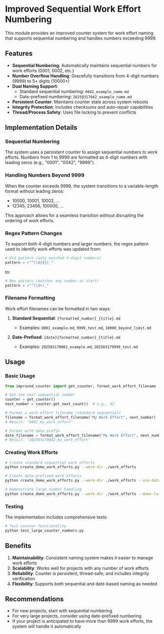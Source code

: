 # Improved Sequential Work Effort Numbering

This module provides an improved counter system for work effort naming that supports sequential numbering and handles numbers exceeding 9999.

## Features

- **Sequential Numbering**: Automatically maintains sequential numbers for work efforts (0001, 0002, etc.)
- **Number Overflow Handling**: Gracefully transitions from 4-digit numbers (9999) to 5+ digits (10000+)
- **Dual Naming Support**:
  - Standard sequential numbering: `0042_example_name.md`
  - Date-prefixed numbering: `20250317042_example_name.md`
- **Persistent Counter**: Maintains counter state across system reboots
- **Integrity Protection**: Includes checksums and auto-repair capabilities
- **Thread/Process Safety**: Uses file locking to prevent conflicts

## Implementation Details

### Sequential Numbering

The system uses a persistent counter to assign sequential numbers to work efforts. Numbers from 1 to 9999 are formatted as 4-digit numbers with leading zeros (e.g., "0001", "0042", "9999").

### Handling Numbers Beyond 9999

When the counter exceeds 9999, the system transitions to a variable-length format without leading zeros:
- 10000, 10001, 10002, ...
- 12345, 23456, 100000, ...

This approach allows for a seamless transition without disrupting the ordering of work efforts.

### Regex Pattern Changes

To support both 4-digit numbers and larger numbers, the regex pattern used to identify work efforts was updated from:

```python
# Old pattern (only matched 4-digit numbers)
pattern = r"^(\d{4})_"
```

to:

```python
# New pattern (matches any number at start)
pattern = r"^(\d+)_"
```

### Filename Formatting

Work effort filenames can be formatted in two ways:

1. **Standard Sequential**: `{formatted_number}_{title}.md`
   - Examples: `0001_example.md`, `9999_test.md`, `10000_beyond_limit.md`

2. **Date-Prefixed**: `{date}{formatted_number}_{title}.md`
   - Examples: `202503170001_example.md`, `202503179999_test.md`

## Usage

### Basic Usage

```python
from improved_counter import get_counter, format_work_effort_filename

# Get the next sequential number
counter = get_counter()
next_number = counter.get_next_count()  # e.g., 42

# Format a work effort filename (standard sequential)
filename = format_work_effort_filename("My Work Effort", next_number)
# Result: "0042_my_work_effort"

# Format with date prefix
date_filename = format_work_effort_filename("My Work Effort", next_number, use_date_prefix=True)
# Result: "202503170042_my_work_effort"
```

### Creating Work Efforts

```bash
# Create standard sequential work efforts
python create_demo_work_efforts.py --work-dir ./work_efforts

# Create date-prefixed work efforts
python create_demo_work_efforts.py --work-dir ./work_efforts --use-date-prefix

# Demonstrate large number handling
python create_demo_work_efforts.py --work-dir ./work_efforts --demo-large-numbers
```

### Testing

The implementation includes comprehensive tests:

```bash
# Test counter functionality
python test_large_counter_numbers.py
```

## Benefits

1. **Maintainability**: Consistent naming system makes it easier to manage work efforts
2. **Scalability**: Works well for projects with any number of work efforts
3. **Reliability**: Counter is persistent, thread-safe, and includes integrity verification
4. **Flexibility**: Supports both sequential and date-based naming as needed

## Recommendations

- For new projects, start with sequential numbering
- For very large projects, consider using date-prefixed numbering
- If your project is anticipated to have more than 9999 work efforts, the system will handle it automatically